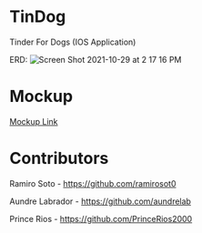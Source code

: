 # TinDog
Tinder For Dogs (IOS Application)

ERD:
![Screen Shot 2021-10-29 at 2 17 16 PM](https://user-images.githubusercontent.com/56173707/139502834-f3b30ad9-5b36-4ba4-b934-a44b529cde2c.png)


# Mockup
[Mockup Link](https://drive.google.com/file/d/1fZYS3Gsfe0adLVGfxM8WXDfcbYIOMFHN/view?usp=sharing)

# Contributors
Ramiro Soto - https://github.com/ramirosot0

Aundre Labrador - https://github.com/aundrelab

Prince Rios - https://github.com/PrinceRios2000
